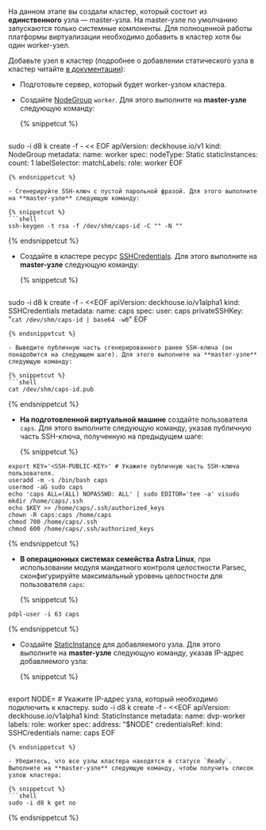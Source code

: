 <script type="text/javascript" src='{% javascript_asset_tag getting-started %}[_assets/js/getting-started.js]{% endjavascript_asset_tag %}'></script>
<script type="text/javascript" src='{% javascript_asset_tag getting-started-access %}[_assets/js/getting-started-access.js]{% endjavascript_asset_tag %}'></script>
<script type="text/javascript" src='{% javascript_asset_tag bcrypt %}[_assets/js/bcrypt.js]{% endjavascript_asset_tag %}'></script>

На данном этапе вы создали кластер, который состоит из **единственного** узла — master-узла. На master-узле по умолчанию запускаются только системные компоненты. Для полноценной работы платформы виртуализации необходимо добавить в кластер хотя бы один worker-узел.

Добавьте узел в кластер (подробнее о добавлении статического узла в кластер читайте [в документации](../documentation/admin/platform-management/node-management/adding-node.html)):

- Подготовьте сервер, который будет worker-узлом кластера.

- Создайте [NodeGroup](../../reference/cr/nodegroup.html) `worker`. Для этого выполните на **master-узле** следующую команду:

  {% snippetcut %}
  ```shell
sudo -i d8 k create -f - << EOF
  apiVersion: deckhouse.io/v1
  kind: NodeGroup
  metadata:
    name: worker
  spec:
    nodeType: Static
    staticInstances:
      count: 1
      labelSelector:
        matchLabels:
          role: worker
EOF
  ```
  {% endsnippetcut %}
  
- Сгенерируйте SSH-ключ с пустой парольной фразой. Для этого выполните на **master-узле** следующую команду:

  {% snippetcut %}
```shell
ssh-keygen -t rsa -f /dev/shm/caps-id -C "" -N ""
```
  {% endsnippetcut %}

- Создайте в кластере ресурс [SSHCredentials](../../reference/cr/sshcredentials.html). Для этого выполните на **master-узле** следующую команду:

  {% snippetcut %}
  ```shell
sudo -i d8 k create -f - <<EOF
  apiVersion: deckhouse.io/v1alpha1
  kind: SSHCredentials
  metadata:
    name: caps
  spec:
    user: caps
    privateSSHKey: "`cat /dev/shm/caps-id | base64 -w0`"
EOF
  ```
  {% endsnippetcut %}

- Выведите публичную часть сгенерированного ранее SSH-ключа (он понадобится на следующем шаге). Для этого выполните на **master-узле** следующую команду:

  {% snippetcut %}
```shell
cat /dev/shm/caps-id.pub
```
  {% endsnippetcut %}

- **На подготовленной виртуальной машине** создайте пользователя `caps`. Для этого выполните следующую команду, указав публичную часть SSH-ключа, полученную на предыдущем шаге:

  {% snippetcut %}
```shell
export KEY='<SSH-PUBLIC-KEY>' # Укажите публичную часть SSH-ключа пользователя.
useradd -m -s /bin/bash caps
usermod -aG sudo caps
echo 'caps ALL=(ALL) NOPASSWD: ALL' | sudo EDITOR='tee -a' visudo
mkdir /home/caps/.ssh
echo $KEY >> /home/caps/.ssh/authorized_keys
chown -R caps:caps /home/caps
chmod 700 /home/caps/.ssh
chmod 600 /home/caps/.ssh/authorized_keys
```
  {% endsnippetcut %}

- **В операционных системах семейства Astra Linux**, при использовании модуля мандатного контроля целостности Parsec, сконфигурируйте максимальный уровень целостности для пользователя `caps`:

  {% snippetcut %}
```shell
pdpl-user -i 63 caps
```
  {% endsnippetcut %}

- Создайте [StaticInstance](../../reference/cr/staticinstance.html) для добавляемого узла. Для этого выполните на **master-узле** следующую команду, указав IP-адрес добавляемого узла:

  {% snippetcut %}
  ```shell
export NODE=<NODE-IP-ADDRESS> # Укажите IP-адрес узла, который необходимо подключить к кластеру.
  sudo -i d8 k create -f - <<EOF
  apiVersion: deckhouse.io/v1alpha1
  kind: StaticInstance
  metadata:
    name: dvp-worker
    labels:
      role: worker
  spec:
    address: "$NODE"
    credentialsRef:
      kind: SSHCredentials
      name: caps
EOF
  ```
  {% endsnippetcut %}

- Убедитесь, что все узлы кластера находятся в статусе `Ready`.
  Выполните на **master-узле** следующую команду, чтобы получить список узлов кластера:

  {% snippetcut %}
```shell
sudo -i d8 k get no
```
  {% endsnippetcut %}
